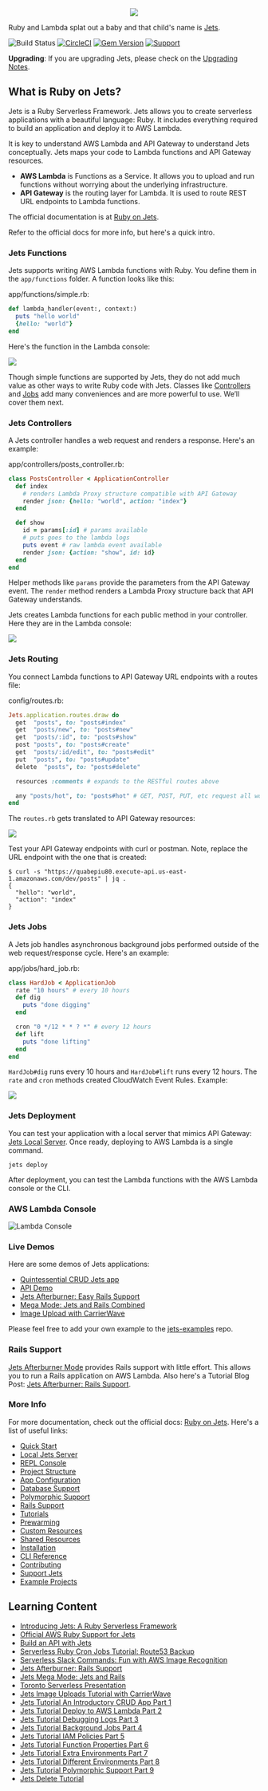 <div align="center">
  <a href="http://rubyonjets.com"><img src="http://rubyonjets.com/img/logos/jets-logo.png" /></a>
</div>

Ruby and Lambda splat out a baby and that child's name is [Jets](http://rubyonjets.com/).

![Build Status](https://codebuild.us-west-2.amazonaws.com/badges?uuid=eyJlbmNyeXB0ZWREYXRhIjoiUE12K3ljQTFQUjVpRW0reGhGVHVQdkplTHlOdUtENnBya2JhVWVXaFIvTU92MlBtV3hIUE9pb25jWGw0MS9jN2RXMERKRHh5Nzhvd01Za0NyeUs5SCtzPSIsIml2UGFyYW1ldGVyU3BlYyI6IkMybEJFaXdzejJEaHNWVmEiLCJtYXRlcmlhbFNldFNlcmlhbCI6MX0%3D&branch=master)
[![CircleCI](https://circleci.com/gh/tongueroo/jets.svg?style=svg)](https://circleci.com/gh/tongueroo/jets)
[![Gem Version](https://badge.fury.io/rb/jets.svg)](https://badge.fury.io/rb/jets)
[![Support](https://img.shields.io/badge/Support-Help-blue.svg)](http://rubyonjets.com/support/)

**Upgrading**: If you are upgrading Jets, please check on the [Upgrading Notes](http://rubyonjets.com/docs/extras/upgrading/).

## What is Ruby on Jets?

Jets is a Ruby Serverless Framework.  Jets allows you to create serverless applications with a beautiful language: Ruby.  It includes everything required to build an application and deploy it to AWS Lambda.

It is key to understand AWS Lambda and API Gateway to understand Jets conceptually.  Jets maps your code to Lambda functions and API Gateway resources.

* **AWS Lambda** is Functions as a Service. It allows you to upload and run functions without worrying about the underlying infrastructure.
* **API Gateway** is the routing layer for Lambda. It is used to route REST URL endpoints to Lambda functions.

The official documentation is at [Ruby on Jets](http://rubyonjets.com).

Refer to the official docs for more info, but here's a quick intro.

### Jets Functions

Jets supports writing AWS Lambda functions with Ruby. You define them in the `app/functions` folder. A function looks like this:

app/functions/simple.rb:

```ruby
def lambda_handler(event:, context:)
  puts "hello world"
  {hello: "world"}
end
```

Here's the function in the Lambda console:

![](https://raw.githubusercontent.com/tongueroo/jets/master/docs/img/docs/jets-simple-lambda-function-console.png)


Though simple functions are supported by Jets, they do not add much value as other ways to write Ruby code with Jets. Classes like [Controllers](http://rubyonjets.com/docs/controllers/) and [Jobs](http://rubyonjets.com/docs/jobs/) add many conveniences and are more powerful to use. We’ll cover them next.

### Jets Controllers

A Jets controller handles a web request and renders a response.  Here's an example:

app/controllers/posts_controller.rb:

```ruby
class PostsController < ApplicationController
  def index
    # renders Lambda Proxy structure compatible with API Gateway
    render json: {hello: "world", action: "index"}
  end

  def show
    id = params[:id] # params available
    # puts goes to the lambda logs
    puts event # raw lambda event available
    render json: {action: "show", id: id}
  end
end
```

Helper methods like `params` provide the parameters from the API Gateway event. The `render` method renders a Lambda Proxy structure back that API Gateway understands.

Jets creates Lambda functions for each public method in your controller. Here they are in the Lambda console:

![](https://raw.githubusercontent.com/tongueroo/jets/master/docs/img/docs/demo-lambda-functions-controller.png)

### Jets Routing

You connect Lambda functions to API Gateway URL endpoints with a routes file:

config/routes.rb:

```ruby
Jets.application.routes.draw do
  get  "posts", to: "posts#index"
  get  "posts/new", to: "posts#new"
  get  "posts/:id", to: "posts#show"
  post "posts", to: "posts#create"
  get  "posts/:id/edit", to: "posts#edit"
  put  "posts", to: "posts#update"
  delete  "posts", to: "posts#delete"

  resources :comments # expands to the RESTful routes above

  any "posts/hot", to: "posts#hot" # GET, POST, PUT, etc request all work
end
```

The `routes.rb` gets translated to API Gateway resources:

![](https://raw.githubusercontent.com/tongueroo/jets/master/docs/img/quick-start/demo-api-gateway.png)

Test your API Gateway endpoints with curl or postman. Note, replace the URL endpoint with the one that is created:

    $ curl -s "https://quabepiu80.execute-api.us-east-1.amazonaws.com/dev/posts" | jq .
    {
      "hello": "world",
      "action": "index"
    }

### Jets Jobs

A Jets job handles asynchronous background jobs performed outside of the web request/response cycle. Here's an example:

app/jobs/hard_job.rb:

```ruby
class HardJob < ApplicationJob
  rate "10 hours" # every 10 hours
  def dig
    puts "done digging"
  end

  cron "0 */12 * * ? *" # every 12 hours
  def lift
    puts "done lifting"
  end
end
```

`HardJob#dig` runs every 10 hours and `HardJob#lift` runs every 12 hours.  The `rate` and `cron` methods created CloudWatch Event Rules. Example:

![](https://raw.githubusercontent.com/tongueroo/jets/master/docs/img/docs/demo-job-cloudwatch-rule.png)

### Jets Deployment

You can test your application with a local server that mimics API Gateway: [Jets Local Server](http://rubyonjets.com/docs/local-server/). Once ready, deploying to AWS Lambda is a single command.

    jets deploy

After deployment, you can test the Lambda functions with the AWS Lambda console or the CLI.

### AWS Lambda Console

![Lambda Console](https://s3.amazonaws.com/boltops-demo/images/screenshots/lambda-console-posts-controller-index.png)

### Live Demos

Here are some demos of Jets applications:

* [Quintessential CRUD Jets app](https://demo.rubyonjets.com/)
* [API Demo](https://api.demo.rubyonjets.com/)
* [Jets Afterburner: Easy Rails Support](https://afterburner.demo.rubyonjets.com/)
* [Mega Mode: Jets and Rails Combined](https://mega.demo.rubyonjets.com/)
* [Image Upload with CarrierWave](https://upload.demo.rubyonjets.com/)

Please feel free to add your own example to the [jets-examples](https://github.com/tongueroo/jets-examples) repo.

### Rails Support

[Jets Afterburner Mode](http://rubyonjets.com/docs/rails-support/) provides Rails support with little effort.  This allows you to run a Rails application on AWS Lambda. Also here's a Tutorial Blog Post: [Jets Afterburner: Rails Support](https://blog.boltops.com/2018/12/21/jets-afterburner-serverless-rails-on-aws-lambda-in-5-minutes).

### More Info

For more documentation, check out the official docs: [Ruby on Jets](http://rubyonjets.com/).  Here's a list of useful links:

* [Quick Start](http://rubyonjets.com/quick-start/)
* [Local Jets Server](http://rubyonjets.com/docs/local-server/)
* [REPL Console](http://rubyonjets.com/docs/repl-console/)
* [Project Structure](http://rubyonjets.com/docs/structure/)
* [App Configuration](http://rubyonjets.com/docs/app-config/)
* [Database Support](http://rubyonjets.com/docs/database-support/)
* [Polymorphic Support](http://rubyonjets.com/docs/polymorphic-support/)
* [Rails Support](http://rubyonjets.com/docs/rails-support/)
* [Tutorials](http://rubyonjets.com/docs/tutorials/)
* [Prewarming](http://rubyonjets.com/docs/prewarming/)
* [Custom Resources](http://rubyonjets.com/docs/associated-resources/)
* [Shared Resources](http://rubyonjets.com/docs/shared-resources/)
* [Installation](http://rubyonjets.com/docs/install/)
* [CLI Reference](http://rubyonjets.com/reference/)
* [Contributing](http://rubyonjets.com/docs/contributing/)
* [Support Jets](http://rubyonjets.com/support-jets/)
* [Example Projects](https://github.com/tongueroo/jets-examples)

## Learning Content

* [Introducing Jets: A Ruby Serverless Framework](https://blog.boltops.com/2018/08/18/introducing-jets-a-ruby-serverless-framework)
* [Official AWS Ruby Support for Jets](https://blog.boltops.com/2018/12/12/official-aws-ruby-support-for-jets-serverless-framework)
* [Build an API with Jets](https://blog.boltops.com/2019/01/13/build-an-api-service-with-jets-ruby-serverless-framework)
* [Serverless Ruby Cron Jobs Tutorial: Route53 Backup](https://blog.boltops.com/2019/01/03/serverless-ruby-cron-jobs-with-jets-route53-backup)
* [Serverless Slack Commands: Fun with AWS Image Recognition](https://blog.boltops.com/2019/01/14/serverless-slack-commands-with-ruby)
* [Jets Afterburner: Rails Support](https://blog.boltops.com/2018/12/21/jets-afterburner-serverless-rails-on-aws-lambda-in-5-minutes)
* [Jets Mega Mode: Jets and Rails](https://blog.boltops.com/2018/11/03/jets-mega-mode-run-rails-on-aws-lambda)
* [Toronto Serverless Presentation](https://blog.boltops.com/2018/09/25/toronto-serverless-presentation-jets-framework-on-aws-lambda)
* [Jets Image Uploads Tutorial with CarrierWave](https://blog.boltops.com/2018/12/13/jets-image-upload-carrierwave-tutorial-binary-support)
* [Jets Tutorial An Introductory CRUD App Part 1](https://blog.boltops.com/2018/09/07/jets-tutorial-crud-app-introduction-part-1)
* [Jets Tutorial Deploy to AWS Lambda Part 2](https://blog.boltops.com/2018/09/08/jets-tutorial-deploy-to-aws-lambda-part-2)
* [Jets Tutorial Debugging Logs Part 3](https://blog.boltops.com/2018/09/09/jets-tutorial-debugging-logs-part-3)
* [Jets Tutorial Background Jobs Part 4](https://blog.boltops.com/2018/09/10/jets-tutorial-background-jobs-part-4)
* [Jets Tutorial IAM Policies Part 5](https://blog.boltops.com/2018/09/11/jets-tutorial-iam-policies-part-5)
* [Jets Tutorial Function Properties Part 6](https://blog.boltops.com/2018/09/12/jets-tutorial-function-properties-part-6)
* [Jets Tutorial Extra Environments Part 7](https://blog.boltops.com/2018/09/13/jets-tutorial-extra-environments-part-7)
* [Jets Tutorial Different Environments Part 8](https://blog.boltops.com/2018/09/26/jets-tutorial-different-environments-part-8)
* [Jets Tutorial Polymorphic Support Part 9](https://blog.boltops.com/2018/09/27/jets-tutorial-polymorphic-support-part-9)
* [Jets Delete Tutorial](https://blog.boltops.com/2018/11/12/jets-tutorial-jets-delete)
